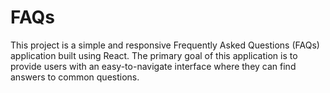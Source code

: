 # FAQs
This project is a simple and responsive Frequently Asked Questions (FAQs) application built using React. The primary goal of this application is to provide users with an easy-to-navigate interface where they can find answers to common questions.
